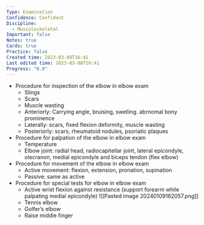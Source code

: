 ```yaml
---
Type: Examination
Confidence: Confident
Discipline:
  - Musculoskeletal
Important: false
Notes: true
Cards: true
Practice: false
Created time: 2023-03-08T16:41
Last edited time: 2023-03-08T16:41
Progress: "0.8"
---
```

- Procedure for inspection of the elbow in elbow exam
    - Slings
    - Scars
    - Muscle wasting
    - Anteriorly: Carrying angle, bruising, swelling. abrnomal bony prominence
    - Laterally: scars, fixed flexion deformity, muscle wasting
    - Posteriorly: scars, rheumatoid nodules, psoriatic plaques
- Procedure for palpation of the elbow in elbow exam
    - Temperature
    - Elbow joint: radial head, radiocapitellar joint, lateral epicondyle, olecranon, medial epicondyle and biceps tendon (flex elbow)
- Procedure for movement of the elbow in elbow exam
    - Active movement: flexion, extension, pronation, supination
    - Passive: same as active
- Procedure for special tests for elbow in elbow exam
    - Active wrist flexion against resistance (support forearm while palpating medial epicondyle)
    ![[Pasted image 20240109162057.png]]
    - Tennis elbow
    - Golfer’s elbow
    - Raise middle finger